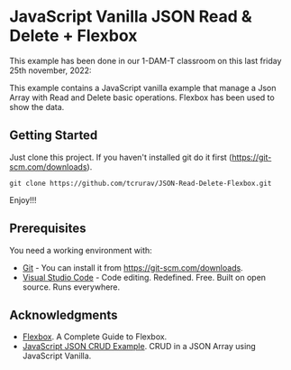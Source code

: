 # JavaScript Vanilla JSON Read & Delete + Flexbox

This example has been done in our 1-DAM-T classroom on this last friday 25th november, 2022:

This example contains a JavaScript vanilla example that manage a Json Array with Read and Delete basic operations. Flexbox has been used to show the data.

## Getting Started

Just clone this project. If you haven't installed git do it first (https://git-scm.com/downloads).

````
git clone https://github.com/tcrurav/JSON-Read-Delete-Flexbox.git
````

Enjoy!!!

## Prerequisites

You need a working environment with:
* [Git](https://git-scm.com) - You can install it from https://git-scm.com/downloads.
* [Visual Studio Code](https://code.visualstudio.com/) - Code editing. Redefined. Free. Built on open source. Runs everywhere.

## Acknowledgments

* [Flexbox](https://css-tricks.com/snippets/css/a-guide-to-flexbox/). A Complete Guide to Flexbox.
* [JavaScript JSON CRUD Example](https://www.youtube.com/watch?v=noVsVwBNi8c&t=1531s). CRUD in a JSON Array using JavaScript Vanilla.